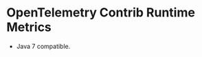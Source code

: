 OpenTelemetry Contrib Runtime Metrics
======================================================

* Java 7 compatible.
